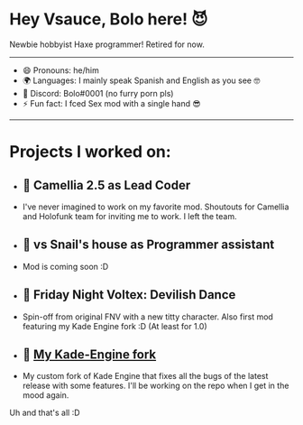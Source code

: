 # Hey Vsauce, Bolo here! 😈

Newbie hobbyist Haxe programmer! 
Retired for now.

---------------------------------------

- 😄 Pronouns: he/him 
- 🌍 Languages: I mainly speak Spanish and English as you see 🤓
- 📱 Discord: Bolo#0001 (no furry porn pls)
- ⚡ Fun fact: I fced Sex mod with a single hand 😎

---------------------------------------

# Projects I worked on:
- ## 🔭 Camellia 2.5 as Lead Coder 
- I've never imagined to work on my favorite mod. Shoutouts for Camellia and Holofunk team for inviting me to work. I left the team.
- ## 🐌 vs Snail's house as Programmer assistant
- Mod is coming soon :D
- ## 🎵 Friday Night Voltex: Devilish Dance
- Spin-off from original FNV with a new titty character. Also first mod featuring my Kade Engine fork :D (At least for 1.0)
- ## 🌱 [My Kade-Engine fork](https://github.com/BoloVEVO/Kade-Engine-Public)
- My custom fork of Kade Engine that fixes all the bugs of the latest release with some features. I'll be working on the repo when I get in the mood again.

Uh and that's all :D


<!--
**BoloVEVO/BoloVEVO** is a ✨ _special_ ✨ repository because its `README.md` (this file) appears on your GitHub profile.

Here are some ideas to get you started:

- 🔭 I’m currently working on ...
- 🌱 I’m currently learning ...
- 👯 I’m looking to collaborate on ...
- 🤔 I’m looking for help with ...
- 💬 Ask me about ...
- 📫 How to reach me: ...
- 😄 Pronouns: ...
- ⚡ Fun fact: ...
-->
